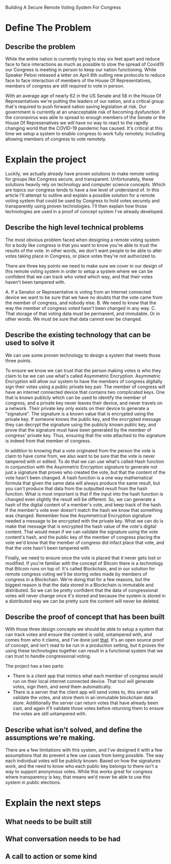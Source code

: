 Building A Secure Remote Voting System For Congress

# Define The Problem

## Describe the problem
While the entire nation is currently trying to stay six feet apart and reduce face to face interactions as much as possible to slow the spread of Covid19 our Congress is meeting in person to keep our nation functioning. While Speaker Pelosi released a letter on April 6th outling new protocols to reduce face to face interaction of members of the House Of Representatives, members of congress are still required to vote in person.

With an average age of nearly 62 in the US Senate and 58 in the House Of Representatives we're putting the leaders of our nation, and a critical group that's required to push forward nation saving legislation at risk. Our government is currently at an unacceptable risk of becoming dysfunction. If the coronavirus was able to spread to enough members of the Senate or the House Of Represenatives we will have no way to react to the rapidly changing world that the COVID-19 pandemic has caused. It's critical at this time we setup a system to enable congress to work fully remotely. Including allowing members of congress to vote remotely.

# Explain the project
Luckily, we actually already have proven solutions to make remote voting for groups like Congress secure, and transparent. Unfortunately, these solutions heavily rely on technology and computer science concepts. Which are topics our congress tends to have a low level of understand of. In this article I'll attempt to outline and explain a possible solution for a remote voting system that could be used by Congress to hold votes securely and transparently using proven technologies. I'll then explain how those technologies are used in a proof of concept system I've already developed.

## Describe the high level technical problems
The most obvious problem faced when designing a remote voting system for a body like congress is that you want to know you're able to trust the results of the vote. In other words, we don't want people to be able to alter votes taking place in Congress, or place votes they're not authorized to.

There are three key points we need to make sure we cover in our design of this remote voting system in order to setup a system where we can be confident that we can track who voted which way, and that their votes haven't been tampered with.

A. If a Senator or Representative is voting from an Internet connected device we want to be sure that we have no doubts that the vote came from the member of congress, and nobody else.
B. We need to know that the way the member of congress voted hasn't been changed in any way.
C. That storage of that voting data must be permanent, and immutable. Or in other words. We must be sure that data cannot ever be changed.

## Describe the existing technology that can be used to solve it
We can use some proven technology to design a system that meets those three points.

To ensure we know we can trust that the person making votes is who they claim to be we can use what's called Asymmetric Encryption. Asymmetric Encryption will allow our system to have the members of congress digitally sign their votes using a public private key pair. The member of congress will have an internet connected device that contains two complicated keys. One that is known publicly which can be used to identify the member of congress, and a private key never leaves their device, and never travels on a network.
Their private key only exists on their device to generate a "signature". The signature is a known value that is encrypted using the private key. If someone knows the public key, and the encrypted message they can decrypt the signature using the publicly known public key, and prove that the signature must have been generated by the member of congress' private key. Thus, ensuring that the vote attached to the signature is indeed from that member of congress.

In addition to knowing that a vote originated from the person the vote is claim to have come from, we also want to be sure that the vote is never tampered with or edited. To do that we can use what's called Hash function in conjunction with the Asymmetric Encryption signature to generate not just a signature that proves who created the vote, but that the content of the vote hasn't been changed.
A hash function is a one way mathematical formula that given the same data will always produce the same result, but you can't produce that data from the outputted result from the hash function. What is most important is that if the input into the hash function is changed even slightly the result will be different. So, we can generate a hash of the digital content of a member's vote, and keep track of the hash. If the member's vote ever doesn't match the hash we know that something was changed. Remember how the Asymmetrical Encryption signature needed a message to be encrypted with the private key. What we can do is make that message that is encrypted the hash value of the vote's digital content.
That would mean if we can validate the signature using the vote content's hash, and the public key of the member of congress placing the vote we'd know that the member of congress did infact place that vote, and that the vote hasn't been tampered with.

Finally, we need to ensure once the vote is placed that it never gets lost or modified. If you're familiar with the concept of Bitcoin there is a technology that Bitcoin runs on top of. It's called Blockchain, and in our solution for remote congress voting we'll be storing votes made by members of congress in a Blockchain. We're doing that for a few reasons, but the biggest reason is that the data stored in a Blockchain is immutable and distributed. So we can be pretty confident that the data of congressional votes will never change once it's stored and because the system is stored in a distributed way we can be pretty sure the content will never be deleted.

## Describe the proof of concept that has been built
With those three design concepts we should be able to setup a system that can track votes and ensure the content is valid, untampered with, and comes from who it claims, and I've done just [that](https://github.com/nathanmentley/RemoteCongress).
It's an open source proof of concept, and isn't read to be run in a production setting, but it proves the using these technologies together can result in a functional system that we can trust to handle congressional voting.

The project has a two parts:
* There is a client app that mimics what each member of congress would run on their local internet connected device. That tool will generate votes, sign them, and send them automatically.
* There is a server that the client app will send votes to, this server will validate the votes, and store them in an immutable blockchain data store. Additionally the server can return votes that have already been cast, and again it'll validate those votes before returning them to ensure the votes are still untampered with.

## Describe what isn't solved, and define the assumptions we're making.
There are a few limitations with this system, and I've designed it with a few assumptions that do prevent a few use cases from being possible. The way each individual votes will be publicly known. Based on how the signatures work, and the need to know who each public key belongs to there isn't a way to support anonymous votes. While this works great for congress where transparency is key, that means we'd never be able to use this system in public elections.

# Explain the next steps

## What needs to be built still
## What conversation needs to be had
## A call to action or some kind
